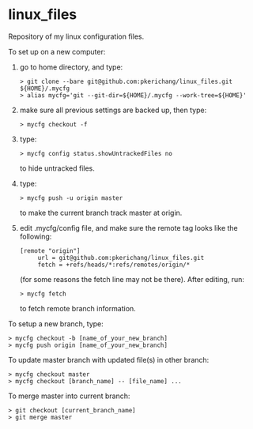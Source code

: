 # linux_files
Repository of my linux configuration files.

To set up on a new computer:

1. go to home directory, and type:

   ```shell
   > git clone --bare git@github.com:pkerichang/linux_files.git ${HOME}/.mycfg
   > alias mycfg='git --git-dir=${HOME}/.mycfg --work-tree=${HOME}'
   ```

2. make sure all previous settings are backed up, then type:

   ```shell
   > mycfg checkout -f
   ```

3. type:

   ```shell
   > mycfg config status.showUntrackedFiles no
   ```
   
   to hide untracked files.

4. type:

   ```shell
   > mycfg push -u origin master
   ```

   to make the current branch track master at origin.

5. edit .mycfg/config file, and make sure the remote tag looks like the following:

   ```
   [remote "origin"]
        url = git@github.com:pkerichang/linux_files.git
        fetch = +refs/heads/*:refs/remotes/origin/*
   ```

   (for some reasons the fetch line may not be there).  After editing, run:

   ```shell
   > mycfg fetch
   ```

   to fetch remote branch information.

To setup a new branch, type:

   ```shell
   > mycfg checkout -b [name_of_your_new_branch]
   > mycfg push origin [name_of_your_new_branch]
   ```

To update master branch with updated file(s) in other branch:

   ```shell
   > mycfg checkout master
   > mycfg checkout [branch_name] -- [file_name] ...
   ```

To merge master into current branch:

   ```shell
   > git checkout [current_branch_name]
   > git merge master
   ```
